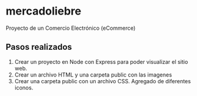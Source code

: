 # mercadoliebre
Proyecto de un Comercio Electrónico (eCommerce)

## Pasos realizados
1. Crear un proyecto en Node con Express para poder visualizar el sitio web.
2. Crear un archivo HTML y una carpeta public con las imagenes
3. Crear una carpeta public con un archivo CSS. Agregado de diferentes iconos.
